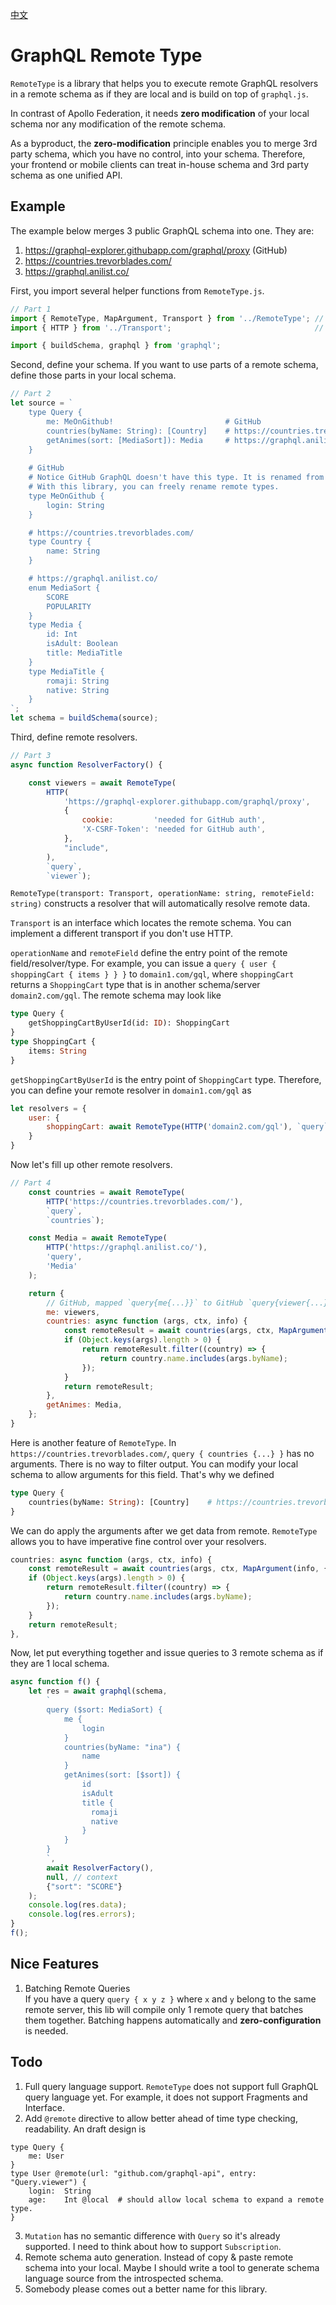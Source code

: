 [中文](./readme-chinese.md)

# GraphQL Remote Type
`RemoteType` is a library that helps you to execute remote GraphQL resolvers in a remote schema as if they are local and is build on top of `graphql.js`.

In contrast of Apollo Federation, it needs __zero modification__ of your local schema nor any modification of the remote schema.

As a byproduct, the __zero-modification__ principle enables you to merge 3rd party schema, which you have no control, into your schema. Therefore, your frontend or mobile clients can treat in-house schema and 3rd party schema as one unified API.

## Example
The example below merges 3 public GraphQL schema into one. They are:
1. https://graphql-explorer.githubapp.com/graphql/proxy (GitHub)
2. https://countries.trevorblades.com/
3. https://graphql.anilist.co/

First, you import several helper functions from `RemoteType.js`.
```js
// Part 1
import { RemoteType, MapArgument, Transport } from '../RemoteType'; // This Lib
import { HTTP } from '../Transport';                                // This Lib

import { buildSchema, graphql } from 'graphql';
```
Second, define your schema. If you want to use parts of a remote schema, define those parts in your local schema.
```js
// Part 2
let source = `
    type Query {
        me: MeOnGithub!                         # GitHub
        countries(byName: String): [Country]    # https://countries.trevorblades.com/
        getAnimes(sort: [MediaSort]): Media     # https://graphql.anilist.co/
    }
    
    # GitHub 
    # Notice GitHub GraphQL doesn't have this type. It is renamed from GitHub's "User"
    # With this library, you can freely rename remote types.
    type MeOnGithub {
        login: String
    }

    # https://countries.trevorblades.com/
    type Country {
        name: String
    }

    # https://graphql.anilist.co/
    enum MediaSort {
        SCORE
        POPULARITY
    }
    type Media {
        id: Int
        isAdult: Boolean
        title: MediaTitle
    }
    type MediaTitle {
        romaji: String
        native: String
    }
`;
let schema = buildSchema(source);
```
Third, define remote resolvers. 
```js
// Part 3
async function ResolverFactory() {

    const viewers = await RemoteType(
        HTTP(
            'https://graphql-explorer.githubapp.com/graphql/proxy',
            {
                cookie:         'needed for GitHub auth',
                'X-CSRF-Token': 'needed for GitHub auth',
            },
            "include",
        ),
        `query`,
        `viewer`);
```
`RemoteType(transport: Transport, operationName: string, remoteField: string)` constructs a resolver that will automatically resolve remote data.

`Transport` is an interface which locates the remote schema. You can implement a different transport if you don't use HTTP.

`operationName` and `remoteField` define the entry point of the remote field/resolver/type. For example, you can issue a `query { user { shoppingCart { items } } }` to `domain1.com/gql`, where `shoppingCart` returns a `ShoppingCart` type that is in another schema/server `domain2.com/gql`. The remote schema may look like
```graphql
type Query {
    getShoppingCartByUserId(id: ID): ShoppingCart
}
type ShoppingCart {
    items: String
}
```
`getShoppingCartByUserId` is the entry point of `ShoppingCart` type. Therefore, you can define your remote resolver in `domain1.com/gql` as
```js
let resolvers = {
    user: {
        shoppingCart: await RemoteType(HTTP('domain2.com/gql'), `query`, `getShoppingCartByUserId`)
    }
}
```
Now let's fill up other remote resolvers.
```js
// Part 4
    const countries = await RemoteType(
        HTTP('https://countries.trevorblades.com/'),
        `query`,
        `countries`);

    const Media = await RemoteType(
        HTTP('https://graphql.anilist.co/'),
        'query',
        'Media'
    );

    return {
        // GitHub, mapped `query{me{...}}` to GitHub `query{viewer{...}}` to 
        me: viewers,
        countries: async function (args, ctx, info) {
            const remoteResult = await countries(args, ctx, MapArgument(info, {}));
            if (Object.keys(args).length > 0) {
                return remoteResult.filter((country) => {
                    return country.name.includes(args.byName);
                });
            }
            return remoteResult;
        },
        getAnimes: Media,
    };
}
```
Here is another feature of `RemoteType`. In `https://countries.trevorblades.com/`, `query { countries {...} }` has no arguments. There is no way to filter output. You can modify your local schema to allow arguments for this field. That's why we defined
```graphql
type Query {
    countries(byName: String): [Country]    # https://countries.trevorblades.com/
}
```
We can do apply the arguments after we get data from remote. `RemoteType` allows you to have imperative fine control over your resolvers.
```js
countries: async function (args, ctx, info) {
    const remoteResult = await countries(args, ctx, MapArgument(info, {}));
    if (Object.keys(args).length > 0) {
        return remoteResult.filter((country) => {
            return country.name.includes(args.byName);
        });
    }
    return remoteResult;
},
```
Now, let put everything together and issue queries to 3 remote schema as if they are 1 local schema.
```js
async function f() {
    let res = await graphql(schema,
        `
        query ($sort: MediaSort) { 
            me { 
                login
            }
            countries(byName: "ina") {
                name
            }
            getAnimes(sort: [$sort]) {
                id
                isAdult
                title {
                  romaji
                  native
                }
            }           
        }
        `,
        await ResolverFactory(),
        null, // context
        {"sort": "SCORE"}
    );
    console.log(res.data);
    console.log(res.errors);
}
f();
```

## Nice Features
1. Batching Remote Queries  
If you have a query `query { x y z }` where `x` and `y` belong to the same remote server, this lib will compile only 1 remote query that batches them together. Batching happens automatically and __zero-configuration__ is needed.

## Todo
1. Full query language support. `RemoteType` does not support full GraphQL query language yet. For example, it does not support Fragments and Interface.
2. Add `@remote` directive to allow better ahead of time type checking, readability. An draft design is
```
type Query {
    me: User
}
type User @remote(url: "github.com/graphql-api", entry: "Query.viewer") {
    login:  String
    age:    Int @local  # should allow local schema to expand a remote type.
}
```
3. `Mutation` has no semantic difference with `Query` so it's already supported. I need to think about how to support `Subscription`.
4. Remote schema auto generation. Instead of copy & paste remote schema into your local. Maybe I should write a tool to generate schema language source from the introspected schema.
5. Somebody please comes out a better name for this library.